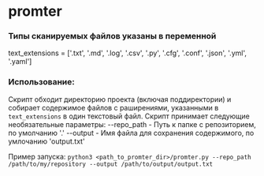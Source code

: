 # promter
### Типы сканируемых файлов указаны в переменной 
text_extensions = ['.txt', '.md', '.log', '.csv', '.py', '.cfg', '.conf', '.json', '.yml', '.yaml']

### Использование:

Скрипт обходит директорию проекта (включая поддиректории) и собирает содержимое файлов с раширениями, указанными в `text_extensions` в один текстовый файл.
Скрипт принимает следующие необязательные параметры:
    --repo_path - Путь к папке с репозиторием, по умолчанию '.'
    --output - Имя файла для сохранения содержимого, по умлочанию 'output.txt'

Пример запуска:
`python3 <path_to_promter_dir>/promter.py --repo_path /path/to/my/repository --output /path/to/output/output.txt`

